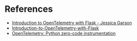 # References

- [Introduction to OpenTelemetry with Flask - Jessica Garson](https://www.youtube.com/watch?v=yiHkFCPEnPM)
- [Introduction-to-OpenTelemetry-with-Flask](https://github.com/JessicaGarson/Introduction-to-OpenTelemetry-with-Flask)
- [OpenTelemetry: Python zero-code instrumentation](https://opentelemetry.io/docs/zero-code/python/)
